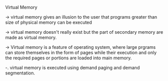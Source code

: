 Virtual Memory

-> virtual memory gives an illusion to the user that programs greater than size of physical memory can be executed

-> virtual memory doesn't really exist but the part of secondary memory are made as virtual memory.

-> Virtual memory is a feature of operating system, where large prgrams can store themselves in the form of pages while their execution and only the required pages or portions are loaded into main memory.

-. virtual memory is executed using demand paging and demand segmentation.